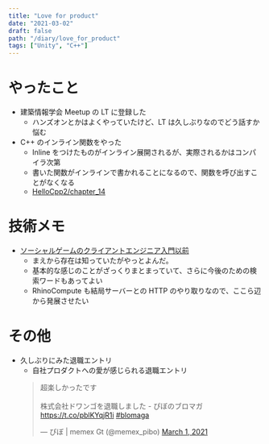 ```yaml
---
title: "Love for product"
date: "2021-03-02"
draft: false
path: "/diary/love_for_product"
tags: ["Unity", "C++"]
---
```


# やったこと

- 建築情報学会 Meetup の LT に登録した
  - ハンズオンとかはよくやっていたけど、LT は久しぶりなのでどう話すか悩む
- C++ のインライン関数をやった
  - Inline をつけたものがインライン展開されるが、実際されるかはコンパイラ次第
  - 書いた関数がインラインで書かれることになるので、関数を呼び出すことがなくなる
  - [HelloCpp2/chapter_14](https://github.com/hrntsm/study-language/tree/main/CPP/HelloCpp2/chapter_14)

# 技術メモ

- [ソーシャルゲームのクライアントエンジニア入門以前](https://neon-izm.github.io/before_join_socialgame/)
  - まえから存在は知っていたがやっとよんだ。
  - 基本的な感じのことがざっくりまとまっていて、さらに今後のための検索ワードもあってよい
  - RhinoCompute も結局サーバーとの HTTP のやり取りなので、ここら辺から発展させたい

# その他

- 久しぶりにみた退職エントリ
  - 自社プロダクトへの愛が感じられる退職エントリ
  <blockquote class="twitter-tweet"><p lang="ja" dir="ltr">超楽しかったです<br><br>株式会社ドワンゴを退職しました - ぴぼのブロマガ <a href="https://t.co/pblKYqjR1i">https://t.co/pblKYqjR1i</a> <a href="https://twitter.com/hashtag/blomaga?src=hash&amp;ref_src=twsrc%5Etfw">#blomaga</a></p>&mdash; ぴぼ | memex Gt (@memex_pibo) <a href="https://twitter.com/memex_pibo/status/1366400443115474947?ref_src=twsrc%5Etfw">March 1, 2021</a></blockquote> <script async src="https://platform.twitter.com/widgets.js" charset="utf-8"></script>
